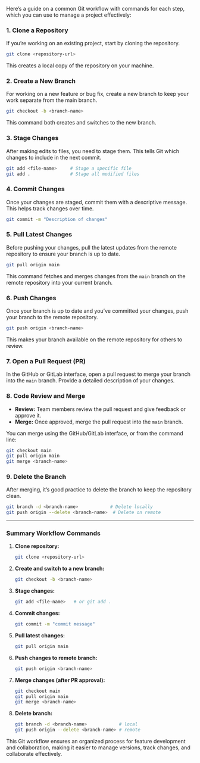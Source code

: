 Here’s a guide on a common Git workflow with commands for each step, which you can use to manage a project effectively:

### **1. Clone a Repository**
If you’re working on an existing project, start by cloning the repository.

```bash
git clone <repository-url>
```

This creates a local copy of the repository on your machine.

### **2. Create a New Branch**
For working on a new feature or bug fix, create a new branch to keep your work separate from the main branch.

```bash
git checkout -b <branch-name>
```

This command both creates and switches to the new branch.

### **3. Stage Changes**
After making edits to files, you need to stage them. This tells Git which changes to include in the next commit.

```bash
git add <file-name>     # Stage a specific file
git add .               # Stage all modified files
```

### **4. Commit Changes**
Once your changes are staged, commit them with a descriptive message. This helps track changes over time.

```bash
git commit -m "Description of changes"
```

### **5. Pull Latest Changes**
Before pushing your changes, pull the latest updates from the remote repository to ensure your branch is up to date.

```bash
git pull origin main
```

This command fetches and merges changes from the `main` branch on the remote repository into your current branch.

### **6. Push Changes**
Once your branch is up to date and you’ve committed your changes, push your branch to the remote repository.

```bash
git push origin <branch-name>
```

This makes your branch available on the remote repository for others to review.

### **7. Open a Pull Request (PR)**
In the GitHub or GitLab interface, open a pull request to merge your branch into the `main` branch. Provide a detailed description of your changes.

### **8. Code Review and Merge**
- **Review:** Team members review the pull request and give feedback or approve it.
- **Merge:** Once approved, merge the pull request into the `main` branch.
  
You can merge using the GitHub/GitLab interface, or from the command line:

```bash
git checkout main
git pull origin main
git merge <branch-name>
```

### **9. Delete the Branch**
After merging, it’s good practice to delete the branch to keep the repository clean.

```bash
git branch -d <branch-name>            # Delete locally
git push origin --delete <branch-name>  # Delete on remote
```

---

### **Summary Workflow Commands**

1. **Clone repository:**  
   ```bash
   git clone <repository-url>
   ```

2. **Create and switch to a new branch:**  
   ```bash
   git checkout -b <branch-name>
   ```

3. **Stage changes:**  
   ```bash
   git add <file-name>   # or git add .
   ```

4. **Commit changes:**  
   ```bash
   git commit -m "commit message"
   ```

5. **Pull latest changes:**  
   ```bash
   git pull origin main
   ```

6. **Push changes to remote branch:**  
   ```bash
   git push origin <branch-name>
   ```

7. **Merge changes (after PR approval):**  
   ```bash
   git checkout main
   git pull origin main
   git merge <branch-name>
   ```

8. **Delete branch:**  
   ```bash
   git branch -d <branch-name>            # local
   git push origin --delete <branch-name> # remote
   ```

This Git workflow ensures an organized process for feature development and collaboration, making it easier to manage versions, track changes, and collaborate effectively.
